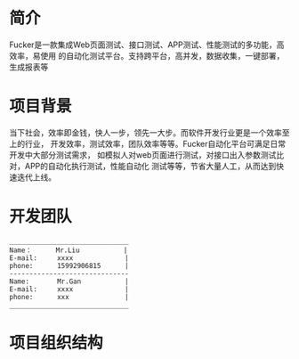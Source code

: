 # 简介
  Fucker是一款集成Web页面测试、接口测试、APP测试、性能测试的多功能，高效率，易使用
的自动化测试平台。支持跨平台，高并发，数据收集，一键部署，生成报表等


# 项目背景
  当下社会，效率即金钱，快人一步，领先一大步。而软件开发行业更是一个效率至上的行业，
开发效率，测试效率，团队效率等等。Fucker自动化平台可满足日常开发中大部分测试需求，
如模拟人对web页面进行测试，对接口出入参数测试比对，APP的自动化执行测试，性能自动化
测试等等，节省大量人工，从而达到快速迭代上线。


# 开发团队
````
______________________________
Name：      Mr.Liu           |
E-mail:     xxxx             |            
phone:      15992906815      |
------------------------------
Name:       Mr.Gan           |
E-mail:     xxxx             |
phone:      xxx              |
______________________________
````


# 项目组织结构




















